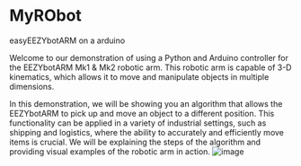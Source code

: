 # MyRObot
 easyEEZYbotARM on a arduino 
 
 Welcome to our demonstration of using a Python and Arduino controller for the EEZYbotARM Mk1 & Mk2 robotic arm. This robotic arm is capable of 3-D kinematics, which allows it to move and manipulate objects in multiple dimensions.

In this demonstration, we will be showing you an algorithm that allows the EEZYbotARM to pick up and move an object to a different position. This functionality can be applied in a variety of industrial settings, such as shipping and logistics, where the ability to accurately and efficiently move items is crucial. We will be explaining the steps of the algorithm and providing visual examples of the robotic arm in action.
![image](https://user-images.githubusercontent.com/62215642/211551267-54c88987-0a23-443d-b549-87a8c91c1bc6.png)

